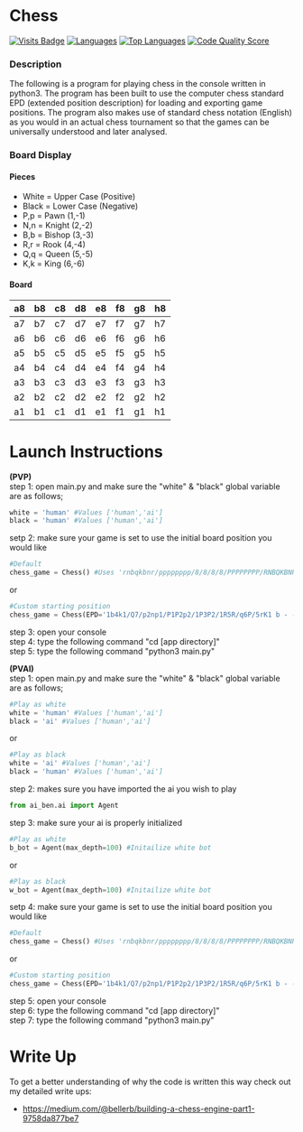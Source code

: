 # Chess
[![Visits Badge](https://badges.pufler.dev/visits/bellerb/chess)](#)
[![Languages](https://img.shields.io/github/languages/count/bellerb/chess?style=flat-square
)](#)
[![Top Languages](https://img.shields.io/github/languages/top/bellerb/chess?style=flat-square
)](#)
[![Code Quality Score](https://www.code-inspector.com/project/29560/score/svg)](#)

### Description
The following is a program for playing chess in the console written in python3. The program has been built to use the computer chess standard EPD (extended position description) for loading and exporting game positions. The program also makes use of standard chess notation (English) as you would in an actual chess tournament so that the games can be universally understood and later analysed.

### Board Display

#### Pieces
* White = Upper Case (Positive)
* Black = Lower Case (Negative)
* P,p = Pawn (1,-1)
* N,n = Knight (2,-2)
* B,b = Bishop (3,-3)
* R,r = Rook (4,-4)
* Q,q = Queen (5,-5)
* K,k = King (6,-6)

#### Board
| a8 | b8 | c8 | d8 | e8 | f8 | g8 | h8 |
| -- | -- | -- | -- | -- | -- | -- | -- |
| a7 | b7 | c7 | d7 | e7 | f7 | g7 | h7 |
| a6 | b6 | c6 | d6 | e6 | f6 | g6 | h6 |
| a5 | b5 | c5 | d5 | e5 | f5 | g5 | h5 |
| a4 | b4 | c4 | d4 | e4 | f4 | g4 | h4 |
| a3 | b3 | c3 | d3 | e3 | f3 | g3 | h3 |
| a2 | b2 | c2 | d2 | e2 | f2 | g2 | h2 |
| a1 | b1 | c1 | d1 | e1 | f1 | g1 | h1 |

# Launch Instructions
**(PVP)** <br>
step 1: open main.py and make sure the "white" & "black" global variable are as follows;

```python
white = 'human' #Values ['human','ai']
black = 'human' #Values ['human','ai']
```
setp 2: make sure your game is set to use the initial board position you would like

```python
#Default
chess_game = Chess() #Uses 'rnbqkbnr/pppppppp/8/8/8/8/PPPPPPPP/RNBQKBNR w KQkq -' as EPD hash
```
or
```python
#Custom starting position
chess_game = Chess(EPD='1b4k1/Q7/p2np1/P1P2p2/1P3P2/1R5R/q6P/5rK1 b - -') #Any EPD hash you want to start with
```
step 3: open your console <br>
step 4: type the following command "cd [app directory]" <br>
step 5: type the following command "python3 main.py"

**(PVAI)** <br>
step 1: open main.py and make sure the "white" & "black" global variable are as follows;

```python
#Play as white
white = 'human' #Values ['human','ai']
black = 'ai' #Values ['human','ai']
```
or
```python
#Play as black
white = 'ai' #Values ['human','ai']
black = 'human' #Values ['human','ai']
```

step 2: makes sure you have imported the ai you wish to play

```python
from ai_ben.ai import Agent
```

step 3: make sure your ai is properly initialized

```python
#Play as white
b_bot = Agent(max_depth=100) #Initailize white bot
```
or
```python
#Play as black
w_bot = Agent(max_depth=100) #Initailize white bot
```
setp 4: make sure your game is set to use the initial board position you would like

```python
#Default
chess_game = Chess() #Uses 'rnbqkbnr/pppppppp/8/8/8/8/PPPPPPPP/RNBQKBNR w KQkq -' as EPD hash
```
or
```python
#Custom starting position
chess_game = Chess(EPD='1b4k1/Q7/p2np1/P1P2p2/1P3P2/1R5R/q6P/5rK1 b - -') #Any EPD hash you want to start with
```

step 5: open your console <br>
step 6: type the following command "cd [app directory]" <br>
step 7: type the following command "python3 main.py"

# Write Up
To get a better understanding of why the code is written this way check out my detailed write ups:

* https://medium.com/@bellerb/building-a-chess-engine-part1-9758da877be7
